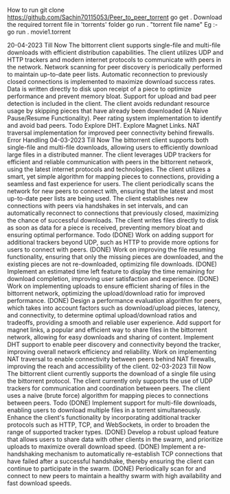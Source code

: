 
How to run
git clone https://github.com/Sachin70115053/Peer_to_peer_torrent
go get .
Download the required torrent file in 'torrents' folder
go run . "torrent file name"
Eg :- go run . movie1.torrent

20-04-2023
Till Now
The bittorrent client supports single-file and multi-file downloads with efficient distribution capabilities.
The client utilizes UDP and HTTP trackers and modern internet protocols to communicate with peers in the network.
Network scanning for peer discovery is periodically performed to maintain up-to-date peer lists.
Automatic reconnection to previously closed connections is implemented to maximize download success rates.
Data is written directly to disk upon receipt of a piece to optimize performance and prevent memory bloat.
Support for upload and bad peer detection is included in the client.
The client avoids redundant resource usage by skipping pieces that have already been downloaded (A Naive Pause/Resume Functionality).
Peer rating system implementation to identify and avoid bad peers.
Todo
Explore DHT.
Explore Magnet Links.
NAT traversal implementation for improved peer connectivity behind firewalls.
Error Handling
04-03-2023
Till Now
The bittorrent client supports both single-file and multi-file downloads, allowing users to efficiently download large files in a distributed manner.
The client leverages UDP trackers for efficient and reliable communication with peers in the bittorrent network, using the latest internet protocols and technologies.
The client utilizes a smart, yet simple algorithm for mapping pieces to connections, providing a seamless and fast experience for users.
The client periodically scans the network for new peers to connect with, ensuring that the latest and most up-to-date peer lists are being used.
The client establishes new connections with peers via handshakes in set intervals, and can automatically reconnect to connections that previously closed, maximizing the chance of successful downloads.
The client writes files directly to disk as soon as data for a piece is received, preventing memory bloat and ensuring optimal performance.
Todo
(DONE) Work on adding support for additional trackers beyond UDP, such as HTTP to provide more options for users to connect with peers.
(DONE) Work on improving the file resuming functionality, ensuring that only the missing pieces are downloaded, and the existing pieces are not re-downloaded, optimizing file downloads.
(DONE) Implement an estimated time left feature to display the time remaining for download completion, improving user satisfaction and experience.
(DONE) Work on implementing uploads to ensure efficient sharing of files in the bittorrent network, optimizing the upload/download ratio for improved performance.
(DONE) Design a performance evaluation algorithm for peers, which takes into account factors such as download/upload pieces, latency, and connectivity, to determine optimal upload/download ratios and tradeoffs, providing a smooth and reliable user experience.
Add support for magnet links, a popular and efficient way to share files in the bittorrent network, allowing for easy downloads and sharing of content.
Implement DHT support to enable peer discovery and connectivity beyond the tracker, improving overall network efficiency and reliability.
Work on implementing NAT traversal to enable connectivity between peers behind NAT firewalls, improving the reach and accessibility of the client.
02-03-2023
Till Now
The bittorrent client currently supports the download of a single file using the bittorrent protocol.
The client currently only supports the use of UDP trackers for communication and coordination between peers.
The client uses a naive (brute force) algorithm for mapping pieces to connections between peers.
Todo
(DONE) Implement support for multi-file downloads, enabling users to download multiple files in a torrent simultaneously.
Enhance the client's functionality by incorporating additional tracker protocols such as HTTP, TCP, and WebSockets, in order to broaden the range of supported tracker types.
(DONE) Develop a robust upload feature that allows users to share data with other clients in the swarm, and prioritize uploads to maximize overall download speed.
(DONE) Implement a re-handshaking mechanism to automatically re-establish TCP connections that have failed after a successful handshake, thereby ensuring the client can continue to participate in the swarm.
(DONE) Periodically scan for and connect to new peers to maintain a healthy swarm with high availability and fast download speeds.
